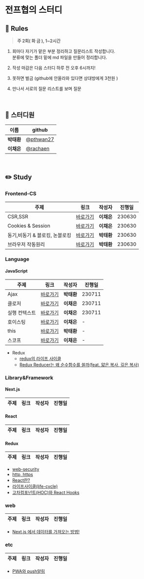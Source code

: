 # 전프협의 스터디

## 🎲 Rules

> **주 2회( 화 금 ), 1~2시간**

1. 회마다 자기가 맡은 부분 정리하고 질문리스트 작성합니다.<br/>
   분류에 맞는 폴더 밑에 md 파일을 만들어 정리합니다.
2. 작성 마감은 다음 스터디 하루 전 오후 6시까지!
3. 못하면 벌금 (github에 안올라와 있다면 상대방에게 3천원 )

4. 만나서 서로의 질문 리스트를 보며 질문

<br/>

## 👥 스터디원

| 이름       | github                                   |
| ---------- | ---------------------------------------- |
| **박태환** | [@pthwan27](https://github.com/pthwan27) |
| **이채은** | [@rachaen](https://github.com/rachaen)   |

<br/>

## ✏️ Study

### Frontend-CS

| 주제                           | 링크                                                                                                                                                                                                                       | 작성자     | 진행일 |
| ------------------------------ | -------------------------------------------------------------------------------------------------------------------------------------------------------------------------------------------------------------------------- | ---------- | ------ |
| CSR,SSR                        | [바로가기](https://github.com/pthwan27/frontend_Study/blob/main/Notes/CS/CSR-SSR.md)                                                                                                                                       | **이채은** | 230630 |
| Cookies & Session              | [바로가기](https://github.com/pthwan27/frontend_Study/blob/main/Notes/CS/Cookie%26Session.md)                                                                                                                              | **이채은** | 230630 |
| 동기,비동기 & 블로킹, 논블로킹 | [바로가기](https://github.com/pthwan27/frontend_Study/blob/main/Notes/CS/%EB%8F%99%EA%B8%B0%EC%99%80%20%EB%B9%84%EB%8F%99%EA%B8%B0%20%26%20%EB%B8%94%EB%A1%9C%ED%82%B9%EA%B3%BC%20%EB%85%BC%EB%B8%94%EB%A1%9C%ED%82%B9.md) | **박태환** | 230630 |
| 브라우저 작동원리              | [바로가기](https://github.com/pthwan27/frontend_Study/blob/main/Notes/CS/%EB%B8%8C%EB%9D%BC%EC%9A%B0%EC%A0%80%EC%9D%98%20%EC%9E%91%EB%8F%99%EC%9B%90%EB%A6%AC.md)                                                          | **박태환** | 230630 |

### Language

#### JavaScript

| 주제          | 링크                                                                                                                              | 작성자     | 진행일 |
| ------------- | --------------------------------------------------------------------------------------------------------------------------------- | ---------- | ------ |
| Ajax          | [바로가기](https://github.com/pthwan27/frontend_Study/blob/main/Notes/JavaScript/Ajax.md)                                         | **박태환** | 230711 |
| 클로저        | [바로가기](https://github.com/pthwan27/frontend_Study/blob/main/Notes/JavaScript/closure.md)                                      | **이채은** | 230711 |
| 실행 컨텍스트 | [바로가기](https://github.com/pthwan27/frontend_Study/blob/main/Notes/JavaScript/execution-context.md)                            | **이채은** | 230711 |
| 호이스팅      | [바로가기](https://github.com/pthwan27/frontend_Study/blob/main/Notes/JavaScript/Hoisting.md)                                     | **이채은** | -      |
| this          | [바로가기](https://github.com/pthwan27/frontend_Study/blob/main/Notes/JavaScript/JavaScript%EC%97%90%EC%84%9C%EC%9D%98%20this.md) | **박태환** | -      |
| 스코프        | [바로가기](https://github.com/pthwan27/frontend_Study/blob/main/Notes/JavaScript/Scope.md)                                        | **이채은** | -      |

- Redux
  - [redux의 라이프 사이클](https://github.com/pthwan27/frontend_Study/blob/main/Notes/JavaScript/Redux/Redux%EC%9D%98%20%EB%9D%BC%EC%9D%B4%ED%94%84%EC%82%AC%EC%9D%B4%ED%81%B4.md)
  - [Redux Reducer는 왜 순수함수를 쓸까(feat. 얇은 복사, 깊은 복사)](<https://github.com/pthwan27/frontend_Study/blob/main/Notes/JavaScript/Redux/Redux%20Reducer%EB%8A%94%20%EC%99%9C%20%EC%88%9C%EC%88%98%ED%95%A8%EC%88%98%EB%A5%BC%20%EC%93%B8%EA%B9%8C(feat.%20%EC%96%87%EC%9D%80%20%EB%B3%B5%EC%82%AC%2C%20%EA%B9%8A%EC%9D%80%20%EB%B3%B5%EC%82%AC).md>)

### Library&Framework

#### Next.js

| 주제 | 링크 | 작성자 | 진행일 |
| ---- | ---- | ------ | ------ |

#### React

| 주제 | 링크 | 작성자 | 진행일 |
| ---- | ---- | ------ | ------ |

#### Redux

| 주제 | 링크 | 작성자 | 진행일 |
| ---- | ---- | ------ | ------ |

- [web-security](https://github.com/pthwan27/frontend_Study/blob/main/Notes/web/web-security.md)
- [http, https](https://github.com/pthwan27/frontend_Study/blob/main/Notes/web/HTTP%2C%20HTTPS.md)
- [React란?](https://github.com/pthwan27/frontend_Study/blob/main/Notes/React/React%EB%9E%80.md)
- [라이프사이클(life-cycle)](https://github.com/pthwan27/frontend_Study/blob/main/Notes/React/life-cycle.md)
- [고차컴포넌트(HOC)와 React Hooks](<https://github.com/pthwan27/frontend_Study/blob/main/Notes/React/%EA%B3%A0%EC%B0%A8%EC%BB%B4%ED%8F%AC%EB%84%8C%ED%8A%B8(HOC)%EC%99%80%20React%20Hooks.md>)

### web

| 주제 | 링크 | 작성자 | 진행일 |
| ---- | ---- | ------ | ------ |

- [Next.js 에서 데이터를 가져오는 방법!](https://github.com/pthwan27/frontend_Study/blob/main/Notes/Next.js/Next%20js%20%EC%97%90%EC%84%9C%20%EB%8D%B0%EC%9D%B4%ED%84%B0%EB%A5%BC%20%EA%B0%80%EC%A0%B8%EC%98%A4%EB%8A%94%20%EB%B0%A9%EB%B2%95!.md)

### etc

| 주제 | 링크 | 작성자 | 진행일 |
| ---- | ---- | ------ | ------ |

- [PWA와 push알림](https://github.com/pthwan27/frontend_Study/blob/main/Notes/Frontend/PWA%EC%99%80%20Push%20%EC%95%8C%EB%A6%BC.md)
